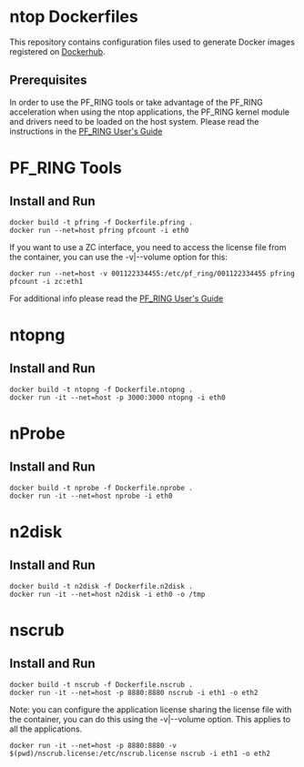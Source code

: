 # ntop Dockerfiles

This repository contains configuration files used to generate Docker images registered on [Dockerhub](https://hub.docker.com/u/ntop).

## Prerequisites

In order to use the PF_RING tools or take advantage of the PF_RING acceleration when using the ntop
applications, the PF_RING kernel module and drivers need to be loaded on the host system. Please 
read the instructions in the [PF_RING User's Guide](http://www.ntop.org/guides/pf_ring/get_started/index.html)

# PF_RING Tools

## Install and Run

```
docker build -t pfring -f Dockerfile.pfring .
docker run --net=host pfring pfcount -i eth0
```

If you want to use a ZC interface, you need to access the license file from the container, 
you can use the -v|--volume option for this:

```
docker run --net=host -v 001122334455:/etc/pf_ring/001122334455 pfring pfcount -i zc:eth1
```

For additional info please read the [PF_RING User's Guide](http://www.ntop.org/guides/pf_ring/containers/docker.html)

# ntopng

## Install and Run

```
docker build -t ntopng -f Dockerfile.ntopng .
docker run -it --net=host -p 3000:3000 ntopng -i eth0
```

# nProbe

## Install and Run

```
docker build -t nprobe -f Dockerfile.nprobe .
docker run -it --net=host nprobe -i eth0
```

# n2disk

## Install and Run

```
docker build -t n2disk -f Dockerfile.n2disk .
docker run -it --net=host n2disk -i eth0 -o /tmp
```

# nscrub

## Install and Run

```
docker build -t nscrub -f Dockerfile.nscrub .
docker run -it --net=host -p 8880:8880 nscrub -i eth1 -o eth2
```

Note: you can configure the application license sharing the license file with the container, 
you can do this using the -v|--volume option. This applies to all the applications.

```
docker run -it --net=host -p 8880:8880 -v $(pwd)/nscrub.license:/etc/nscrub.license nscrub -i eth1 -o eth2
```

